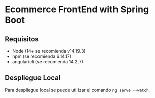# **Ecommerce FrontEnd with Spring Boot** 

## Requisitos

* Node (14+ se recomienda v14.19.3)
* npm (se recomienda 6.14.17)
* angular/cli (se recomienda 14.2.7)

## Despliegue Local

Para despliegue local se puede utilizar el comando ```ng serve --watch```.
